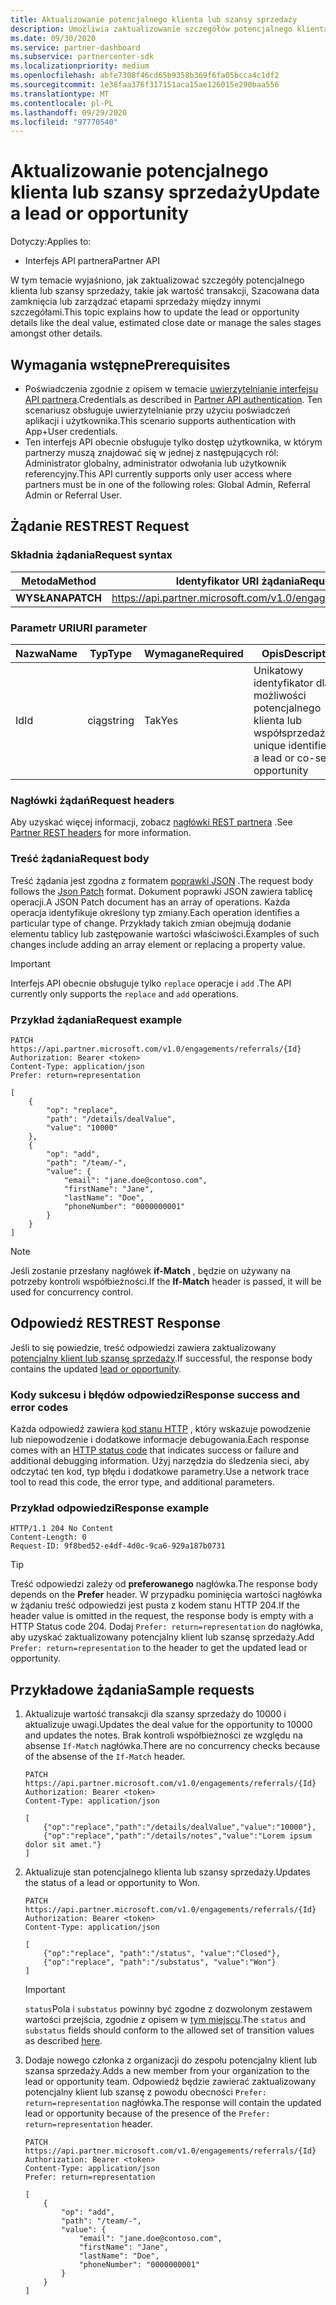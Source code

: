 ```yaml
---
title: Aktualizowanie potencjalnego klienta lub szansy sprzedaży
description: Umożliwia zaktualizowanie szczegółów potencjalnego klienta lub szansy sprzedaży.
ms.date: 09/30/2020
ms.service: partner-dashboard
ms.subservice: partnercenter-sdk
ms.localizationpriority: medium
ms.openlocfilehash: abfe7308f46cd65b9358b369f6fa05bcca4c1df2
ms.sourcegitcommit: 1e38faa376f317151aca15ae126015e290baa556
ms.translationtype: MT
ms.contentlocale: pl-PL
ms.lasthandoff: 09/29/2020
ms.locfileid: "97770540"
---
```

# <a name="update-a-lead-or-opportunity"></a><span data-ttu-id="d65c7-103">Aktualizowanie potencjalnego klienta lub szansy sprzedaży</span><span class="sxs-lookup"><span data-stu-id="d65c7-103">Update a lead or opportunity</span></span>

<span data-ttu-id="d65c7-104">Dotyczy:</span><span class="sxs-lookup"><span data-stu-id="d65c7-104">Applies to:</span></span>

- <span data-ttu-id="d65c7-105">Interfejs API partnera</span><span class="sxs-lookup"><span data-stu-id="d65c7-105">Partner API</span></span>

<span data-ttu-id="d65c7-106">W tym temacie wyjaśniono, jak zaktualizować szczegóły potencjalnego klienta lub szansy sprzedaży, takie jak wartość transakcji, Szacowana data zamknięcia lub zarządzać etapami sprzedaży między innymi szczegółami.</span><span class="sxs-lookup"><span data-stu-id="d65c7-106">This topic explains how to update the lead or opportunity details like the deal value, estimated close date or manage the sales stages amongst other details.</span></span>

## <a name="prerequisites"></a><span data-ttu-id="d65c7-107">Wymagania wstępne</span><span class="sxs-lookup"><span data-stu-id="d65c7-107">Prerequisites</span></span>

- <span data-ttu-id="d65c7-108">Poświadczenia zgodnie z opisem w temacie [uwierzytelnianie interfejsu API partnera](api-authentication.md).</span><span class="sxs-lookup"><span data-stu-id="d65c7-108">Credentials as described in [Partner API authentication](api-authentication.md).</span></span> <span data-ttu-id="d65c7-109">Ten scenariusz obsługuje uwierzytelnianie przy użyciu poświadczeń aplikacji i użytkownika.</span><span class="sxs-lookup"><span data-stu-id="d65c7-109">This scenario supports authentication with App+User credentials.</span></span>
- <span data-ttu-id="d65c7-110">Ten interfejs API obecnie obsługuje tylko dostęp użytkownika, w którym partnerzy muszą znajdować się w jednej z następujących ról: Administrator globalny, administrator odwołania lub użytkownik referencyjny.</span><span class="sxs-lookup"><span data-stu-id="d65c7-110">This API currently supports only user access where partners must be in one of the following roles: Global Admin, Referral Admin or Referral User.</span></span>

## <a name="rest-request"></a><span data-ttu-id="d65c7-111">Żądanie REST</span><span class="sxs-lookup"><span data-stu-id="d65c7-111">REST Request</span></span>

### <a name="request-syntax"></a><span data-ttu-id="d65c7-112">Składnia żądania</span><span class="sxs-lookup"><span data-stu-id="d65c7-112">Request syntax</span></span>

| <span data-ttu-id="d65c7-113">Metoda</span><span class="sxs-lookup"><span data-stu-id="d65c7-113">Method</span></span>  | <span data-ttu-id="d65c7-114">Identyfikator URI żądania</span><span class="sxs-lookup"><span data-stu-id="d65c7-114">Request URI</span></span>                                                       |
|---------|-------------------------------------------------------------------|
| <span data-ttu-id="d65c7-115">**WYSŁANA**</span><span class="sxs-lookup"><span data-stu-id="d65c7-115">**PATCH**</span></span> | <https://api.partner.microsoft.com/v1.0/engagements/referrals/{Id}> |

### <a name="uri-parameter"></a><span data-ttu-id="d65c7-116">Parametr URI</span><span class="sxs-lookup"><span data-stu-id="d65c7-116">URI parameter</span></span>


| <span data-ttu-id="d65c7-117">Nazwa</span><span class="sxs-lookup"><span data-stu-id="d65c7-117">Name</span></span>                   | <span data-ttu-id="d65c7-118">Typ</span><span class="sxs-lookup"><span data-stu-id="d65c7-118">Type</span></span>     | <span data-ttu-id="d65c7-119">Wymagane</span><span class="sxs-lookup"><span data-stu-id="d65c7-119">Required</span></span> | <span data-ttu-id="d65c7-120">Opis</span><span class="sxs-lookup"><span data-stu-id="d65c7-120">Description</span></span>                                                     |
|------------------------|----------|----------|-----------------------------------------------------------------|
|<span data-ttu-id="d65c7-121">Id</span><span class="sxs-lookup"><span data-stu-id="d65c7-121">Id</span></span>                      | <span data-ttu-id="d65c7-122">ciąg</span><span class="sxs-lookup"><span data-stu-id="d65c7-122">string</span></span>   | <span data-ttu-id="d65c7-123">Tak</span><span class="sxs-lookup"><span data-stu-id="d65c7-123">Yes</span></span>       | <span data-ttu-id="d65c7-124">Unikatowy identyfikator dla możliwości potencjalnego klienta lub współsprzedaży</span><span class="sxs-lookup"><span data-stu-id="d65c7-124">The unique identifier for a lead or co-sell opportunity</span></span>       |

### <a name="request-headers"></a><span data-ttu-id="d65c7-125">Nagłówki żądań</span><span class="sxs-lookup"><span data-stu-id="d65c7-125">Request headers</span></span>

<span data-ttu-id="d65c7-126">Aby uzyskać więcej informacji, zobacz [nagłówki REST partnera](headers.md) .</span><span class="sxs-lookup"><span data-stu-id="d65c7-126">See [Partner REST headers](headers.md) for more information.</span></span>

### <a name="request-body"></a><span data-ttu-id="d65c7-127">Treść żądania</span><span class="sxs-lookup"><span data-stu-id="d65c7-127">Request body</span></span>

<span data-ttu-id="d65c7-128">Treść żądania jest zgodna z formatem [poprawki JSON](https://tools.ietf.org/html/rfc6902) .</span><span class="sxs-lookup"><span data-stu-id="d65c7-128">The request body follows the [Json Patch](https://tools.ietf.org/html/rfc6902) format.</span></span> <span data-ttu-id="d65c7-129">Dokument poprawki JSON zawiera tablicę operacji.</span><span class="sxs-lookup"><span data-stu-id="d65c7-129">A JSON Patch document has an array of operations.</span></span> <span data-ttu-id="d65c7-130">Każda operacja identyfikuje określony typ zmiany.</span><span class="sxs-lookup"><span data-stu-id="d65c7-130">Each operation identifies a particular type of change.</span></span> <span data-ttu-id="d65c7-131">Przykłady takich zmian obejmują dodanie elementu tablicy lub zastępowanie wartości właściwości.</span><span class="sxs-lookup"><span data-stu-id="d65c7-131">Examples of such changes include adding an array element or replacing a property value.</span></span>

> [!Important]
> <span data-ttu-id="d65c7-132">Interfejs API obecnie obsługuje tylko `replace` operacje i `add` .</span><span class="sxs-lookup"><span data-stu-id="d65c7-132">The API currently only supports the `replace` and `add` operations.</span></span>

### <a name="request-example"></a><span data-ttu-id="d65c7-133">Przykład żądania</span><span class="sxs-lookup"><span data-stu-id="d65c7-133">Request example</span></span>

```http
PATCH https://api.partner.microsoft.com/v1.0/engagements/referrals/{Id}
Authorization: Bearer <token>
Content-Type: application/json
Prefer: return=representation

[
    {
        "op": "replace",
        "path": "/details/dealValue",
        "value": "10000"
    },
    {
        "op": "add",
        "path": "/team/-",
        "value": {
            "email": "jane.doe@contoso.com",
            "firstName": "Jane",
            "lastName": "Doe",
            "phoneNumber": "0000000001"
        }
    }
]
```

> [!Note]
> <span data-ttu-id="d65c7-134">Jeśli zostanie przesłany nagłówek **if-Match** , będzie on używany na potrzeby kontroli współbieżności.</span><span class="sxs-lookup"><span data-stu-id="d65c7-134">If the **If-Match** header is passed, it will be used for concurrency control.</span></span>

## <a name="rest-response"></a><span data-ttu-id="d65c7-135">Odpowiedź REST</span><span class="sxs-lookup"><span data-stu-id="d65c7-135">REST Response</span></span>

<span data-ttu-id="d65c7-136">Jeśli to się powiedzie, treść odpowiedzi zawiera zaktualizowany [potencjalny klient lub szansę sprzedaży](referral-resources.md).</span><span class="sxs-lookup"><span data-stu-id="d65c7-136">If successful, the response body contains the updated [lead or opportunity](referral-resources.md).</span></span>


### <a name="response-success-and-error-codes"></a><span data-ttu-id="d65c7-137">Kody sukcesu i błędów odpowiedzi</span><span class="sxs-lookup"><span data-stu-id="d65c7-137">Response success and error codes</span></span>

<span data-ttu-id="d65c7-138">Każda odpowiedź zawiera [kod stanu HTTP](error-codes.md) , który wskazuje powodzenie lub niepowodzenie i dodatkowe informacje debugowania.</span><span class="sxs-lookup"><span data-stu-id="d65c7-138">Each response comes with an [HTTP status code](error-codes.md) that indicates success or failure and additional debugging information.</span></span> <span data-ttu-id="d65c7-139">Użyj narzędzia do śledzenia sieci, aby odczytać ten kod, typ błędu i dodatkowe parametry.</span><span class="sxs-lookup"><span data-stu-id="d65c7-139">Use a network trace tool to read this code, the error type, and additional parameters.</span></span>

### <a name="response-example"></a><span data-ttu-id="d65c7-140">Przykład odpowiedzi</span><span class="sxs-lookup"><span data-stu-id="d65c7-140">Response example</span></span>

``` http
HTTP/1.1 204 No Content
Content-Length: 0
Request-ID: 9f8bed52-e4df-4d0c-9ca6-929a187b0731
```

> [!Tip]
> <span data-ttu-id="d65c7-141">Treść odpowiedzi zależy od **preferowanego** nagłówka.</span><span class="sxs-lookup"><span data-stu-id="d65c7-141">The response body depends on the **Prefer** header.</span></span> <span data-ttu-id="d65c7-142">W przypadku pominięcia wartości nagłówka w żądaniu treść odpowiedzi jest pusta z kodem stanu HTTP 204.</span><span class="sxs-lookup"><span data-stu-id="d65c7-142">If the header value is omitted in the request, the response body is empty with a HTTP Status code 204.</span></span> <span data-ttu-id="d65c7-143">Dodaj `Prefer: return=representation` do nagłówka, aby uzyskać zaktualizowany potencjalny klient lub szansę sprzedaży.</span><span class="sxs-lookup"><span data-stu-id="d65c7-143">Add `Prefer: return=representation` to the header to get the updated lead or opportunity.</span></span>

## <a name="sample-requests"></a><span data-ttu-id="d65c7-144">Przykładowe żądania</span><span class="sxs-lookup"><span data-stu-id="d65c7-144">Sample requests</span></span>

1. <span data-ttu-id="d65c7-145">Aktualizuje wartość transakcji dla szansy sprzedaży do 10000 i aktualizuje uwagi.</span><span class="sxs-lookup"><span data-stu-id="d65c7-145">Updates the deal value for the opportunity to 10000 and updates the notes.</span></span> <span data-ttu-id="d65c7-146">Brak kontroli współbieżności ze względu na absense `If-Match` nagłówka.</span><span class="sxs-lookup"><span data-stu-id="d65c7-146">There are no concurrency checks because of the absense of the `If-Match` header.</span></span>
    
    ```http
    PATCH https://api.partner.microsoft.com/v1.0/engagements/referrals/{Id}
    Authorization: Bearer <token>
    Content-Type: application/json
    
    [
        {"op":"replace","path":"/details/dealValue","value":"10000"},
        {"op":"replace","path":"/details/notes","value":"Lorem ipsum dolor sit amet."}
    ]
    ```

2. <span data-ttu-id="d65c7-147">Aktualizuje stan potencjalnego klienta lub szansy sprzedaży.</span><span class="sxs-lookup"><span data-stu-id="d65c7-147">Updates the status of a lead or opportunity to Won.</span></span>
    
    ```http
    PATCH https://api.partner.microsoft.com/v1.0/engagements/referrals/{Id}
    Authorization: Bearer <token>
    Content-Type: application/json
    
    [
        {"op":"replace", "path":"/status", "value":"Closed"},
        {"op":"replace", "path":"/substatus", "value":"Won"}
    ]
    ```

    > [!Important]
    > <span data-ttu-id="d65c7-148">`status`Pola i `substatus` powinny być zgodne z dozwolonym zestawem wartości przejścia, zgodnie z opisem w [tym miejscu](referral-resources.md).</span><span class="sxs-lookup"><span data-stu-id="d65c7-148">The `status` and `substatus` fields should conform to the allowed set of transition values as described [here](referral-resources.md).</span></span>

3. <span data-ttu-id="d65c7-149">Dodaje nowego członka z organizacji do zespołu potencjalny klient lub szansa sprzedaży.</span><span class="sxs-lookup"><span data-stu-id="d65c7-149">Adds a new member from your organization to the lead or opportunity team.</span></span> <span data-ttu-id="d65c7-150">Odpowiedź będzie zawierać zaktualizowany potencjalny klient lub szansę z powodu obecności `Prefer: return=representation` nagłówka.</span><span class="sxs-lookup"><span data-stu-id="d65c7-150">The response will contain the updated lead or opportunity because of the presence of the `Prefer: return=representation` header.</span></span>

    ```http
    PATCH https://api.partner.microsoft.com/v1.0/engagements/referrals/{Id}
    Authorization: Bearer <token>
    Content-Type: application/json
    Prefer: return=representation
    
    [
        {
            "op": "add",
            "path": "/team/-",
            "value": {
                "email": "jane.doe@contoso.com",
                "firstName": "Jane",
                "lastName": "Doe",
                "phoneNumber": "0000000001"
            }
        }
    ]
    ```

